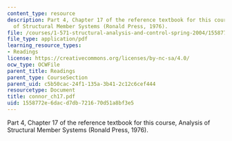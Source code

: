 ```yaml
---
content_type: resource
description: Part 4, Chapter 17 of the reference textbook for this course, Analysis
  of Structural Member Systems (Ronald Press, 1976).
file: /courses/1-571-structural-analysis-and-control-spring-2004/1558772e6dacd7db721670d51a8bf3e5_connor_ch17.pdf
file_type: application/pdf
learning_resource_types:
- Readings
license: https://creativecommons.org/licenses/by-nc-sa/4.0/
ocw_type: OCWFile
parent_title: Readings
parent_type: CourseSection
parent_uid: c5b50cac-24f1-135a-3b41-2c12c6cef444
resourcetype: Document
title: connor_ch17.pdf
uid: 1558772e-6dac-d7db-7216-70d51a8bf3e5
---
```

Part 4, Chapter 17 of the reference textbook for this course, Analysis of Structural Member Systems (Ronald Press, 1976).